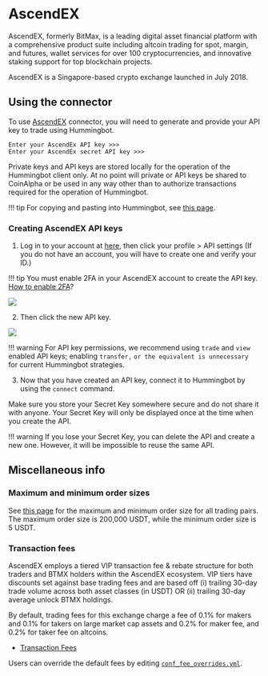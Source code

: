 # AscendEX

AscendEX, formerly BitMax, is a leading digital asset financial platform with a comprehensive product suite including altcoin trading for spot, margin, and futures, wallet services for over 100 cryptocurrencies, and innovative staking support for top blockchain projects.

AscendEX is a Singapore-based crypto exchange launched in July 2018.

## Using the connector

To use [AscendEX](https://ascendex.com/en/global-digital-asset-platform) connector, you will need to generate and provide your API key to trade using Hummingbot.

```
Enter your AscendEx API key >>>
Enter your AscendEx secret API key >>>
```

Private keys and API keys are stored locally for the operation of the Hummingbot client only. At no point will private or API keys be shared to CoinAlpha or be used in any way other than to authorize transactions required for the operation of Hummingbot.

!!! tip
    For copying and pasting into Hummingbot, see [this page](/operation/user-interface/#keyboard-shortcuts).

### Creating AscendEX API keys

1. Log in to your account at [here](https://ascendex.com/en/login), then click your profile > API settings (If you do not have an account, you will have to create one and verify your ID.)

!!! tip
    You must enable 2FA in your AscendEX account to create the API key. [How to enable 2FA](https://ascendex.com/en/help-center/articles/360053013514)?

![](/assets/img/account-ascend-ex.png)

2. Then click the new API key.

![](/assets/img/api-ascend-ex.png)

!!! warning
    For API key permissions, we recommend using `trade` and `view` enabled API keys; enabling `transfer,` `or the equivalent is unnecessary `for current Hummingbot strategies.

3. Now that you have created an API key, connect it to Hummingbot by using the `connect` command.

Make sure you store your Secret Key somewhere secure and do not share it with anyone. Your Secret Key will only be displayed once at the time when you create the API.

!!! warning
    If you lose your Secret Key, you can delete the API and create a new one. However, it will be impossible to reuse the same API.

## Miscellaneous info

### Maximum and minimum order sizes

See [this page](https://ascendex.com/en/help-center/articles/360025991074) for the maximum and minimum order size for all trading pairs.
The maximum order size is 200,000 USDT, while the minimum order size is 5 USDT.

### Transaction fees

AscendEX employs a tiered VIP transaction fee & rebate structure for both traders and BTMX holders within the AscendEX ecosystem.
VIP tiers have discounts set against base trading fees and are based off (i) trailing 30-day trade volume across both asset classes (in USDT) OR (ii) trailing 30-day average unlock BTMX holdings.

By default, trading fees for this exchange charge a fee of 0.1% for makers and 0.1% for takers on large market cap assets and 0.2% for maker fee, and 0.2% for taker fee on altcoins.

- [Transaction Fees](https://ascendex.com/en/feerate/transactionfee-traderate)

Users can override the default fees by editing [`conf_fee_overrides.yml`](/operation/override-fees/).
